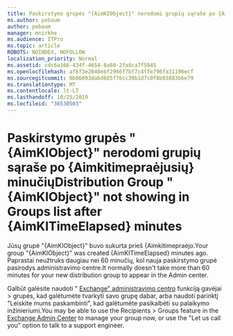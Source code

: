 ```yaml
---
title: Paskirstymo grupės "{AimKIObject}" nerodomi grupių sąraše po {Aimkitimepraėjo}
ms.author: pebaum
author: pebaum
manager: mnirkhe
ms.audience: ITPro
ms.topic: article
ROBOTS: NOINDEX, NOFOLLOW
localization_priority: Normal
ms.assetid: cdc6a166-434f-4654-8a80-2fa8ca7f5845
ms.openlocfilehash: af6f3e2040ebf2966f7bf7c4ffe796fa31106ecf
ms.sourcegitcommit: 0b06093dabd685f76cc39b1d7c0f8b03883b6e79
ms.translationtype: MT
ms.contentlocale: lt-LT
ms.lasthandoff: 10/25/2019
ms.locfileid: "36530503"
---
```

# <a name="distribution-group-aimkiobject-not-showing-in-groups-list-after-aimkitimeelapsed-minutes"></a><span data-ttu-id="5ea1a-102">Paskirstymo grupės "{AimKIObject}" nerodomi grupių sąraše po {Aimkitimepraėjusių} minučių</span><span class="sxs-lookup"><span data-stu-id="5ea1a-102">Distribution Group "{AimKIObject}" not showing in Groups list after {AimKITimeElapsed} minutes</span></span>

<span data-ttu-id="5ea1a-103">Jūsų grupė "{AimKIObject}" buvo sukurta prieš {Aimkitimepraėjo.</span><span class="sxs-lookup"><span data-stu-id="5ea1a-103">Your group "{AimKIObject}" was created {AimKITimeElapsed} minutes ago.</span></span> <span data-ttu-id="5ea1a-104">Paprastai neužtruks daugiau nei 60 minučių, kol nauja paskirstymo grupė pasirodys administravimo centre.</span><span class="sxs-lookup"><span data-stu-id="5ea1a-104">It normally doesn't take more than 60 minutes for your new distribution group to appear in the Admin center.</span></span>
  
<span data-ttu-id="5ea1a-105">Galbūt galėsite naudoti " [Exchange" administravimo centro](https://outlook.office365.com/ecp/?rfr=Admin_o365&amp;exsvurl=1&amp;mkt=en-US.aspx) funkciją gavėjai > grupės, kad galėtumėte tvarkyti savo grupę dabar, arba naudoti parinktį "Leiskite mums paskambinti", kad galėtumėte pasikalbėti su palaikymo inžinieriumi.</span><span class="sxs-lookup"><span data-stu-id="5ea1a-105">You may be able to use the Recipients > Groups feature in the [Exchange Admin Center](https://outlook.office365.com/ecp/?rfr=Admin_o365&amp;exsvurl=1&amp;mkt=en-US.aspx) to manage your group now, or use the "Let us call you" option to talk to a support engineer.</span></span> 
  

